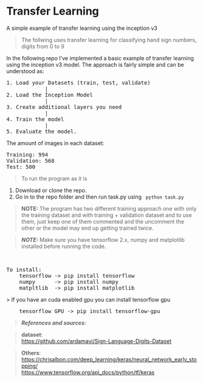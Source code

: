 # Transfer Learning
A simple example of transfer learning using the inception v3

>The follwing uses transfer learning for classifying hand sign numbers, digits from 0 to 9

In the following repo I've implemented a basic example of transfer learning using the inception v3 model. The approach is fairly simple and can be understood as:
<br>
<pre>
1. Load your Datasets (train, test, validate)
            |
2. Load the Inception Model
            |
3. Create additional layers you need
            |
4. Train the model
            |
5. Evaluate the model.
</pre>

The amount of images in each dataset:
<pre>
Training: 994
Validation: 568
Test: 500
</pre>

> To run the program as it is
1. Download or clone the repo.
2. Go in to the repo folder and then run task.py using
` python task.py`

>**NOTE:** The program has two different training approach one with only the training dataset and with training + validation dataset and to use them, just keep one of them commented and the uncomment the other or the model may end up getting trained twice.

>***NOTE:*** Make sure you have tensorflow 2.x, numpy and matplotlib installed before running the code.
<br>
<pre>
To install:
    tensorflow -> pip install tensorflow
    numpy      -> pip install numpy
    matpltlib  -> pip install matplotlib
</pre>
> If you have an cuda enabled gpu you can install tensorflow gpu
<pre>
    tensorflow GPU -> pip install tensorflow-gpu
</pre>

>***References and sources:***

>**dataset**: <br>https://github.com/ardamavi/Sign-Language-Digits-Dataset <br>

>**Others**:<br>
https://chrisalbon.com/deep_learning/keras/neural_network_early_stopping/ <br>
https://www.tensorflow.org/api_docs/python/tf/keras

